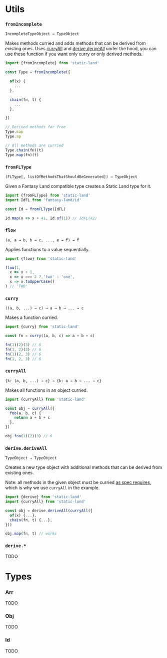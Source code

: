 # Utils

### `fromIncomplete`

`IncompleteTypeObject → TypeObject`

Makes methods curried and adds methods that can be derived from existing ones.
Uses [curryAll](#curryall) and [derive.deriveAll](#derivederiveall) under the hood,
you can use these function if you want only curry or only derived methods.

```js
import {fromIncomplete} from 'static-land'

const Type = fromIncomplete({

  of(x) {
    ...
  },

  chain(fn, t) {
    ...
  },

})

// Derived methods for free
Type.map
Type.ap

// All methods are curried
Type.chain(fn)(t)
Type.map(fn)(t)
```

### `fromFLType`

`(FLType[, listOfMethodsThatShouldBeGenerated]) → TypeObject`

Given a Fantasy Land compatible type creates a Static Land type for it.

```js
import {fromFLType} from 'static-land'
import IdFL from 'fantasy-land/id'

const Id = fromFLType(IdFL)

Id.map(x => x + 41, Id.of(1)) // IdFL(42)
```


### `flow`

`(a, a → b, b → c, ..., e → f) → f`

Applies functions to a value sequentially.

```js
import {flow} from 'static-land'

flow(1,
  x => x + 1,
  x => x === 2 ? 'two' : 'one',
  x => x.toUpperCase()
) // 'TWO'
```


### `curry`

`((a, b, ...) → c) → a → b → ... → c`

Makes a function curried.

```js
import {curry} from 'static-land'

const fn = curry((a, b, c) => a + b + c)

fn(1)(2)(3) // 6
fn(1, 2)(3) // 6
fn(1)(2, 3) // 6
fn(1, 2, 3) // 6
```


### `curryAll`

`{k: (a, b, ...) → c} → {k: a → b → ... → c}`

Makes all functions in an object curried.

```js
import {curryAll} from 'static-land'

const obj = curryAll({
  foo(a, b, c) {
    return a + b + c
  },
})

obj.foo(1)(2)(3) // 6
```



### `derive.deriveAll`

`TypeObject → TypeObject`

Creates a new type object with additional methods that can be derived from existing ones.

Note: all methods in the given object must be curried
[as spec requires](spec.md#type),
which is why we use `curryAll` in the example.

```js
import {derive} from 'static-land'
import {curryAll} from 'static-land'

const obj = derive.deriveAll(curryAll({
  of(x) {...},
  chain(fn, t) {...},
}))

obj.map(fn, t) // works
```


### `derive.*`

TODO


# Types

### Arr

TODO

### Obj

TODO

### Id

TODO

